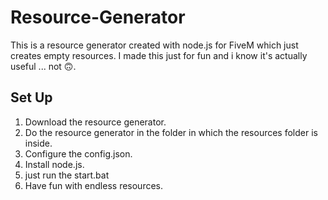 # Resource-Generator
This is a resource generator created with node.js for FiveM which just creates empty resources.
I made this just for fun and i know it's actually useful ... not 🙃.

## Set Up

1. Download the resource generator.
2. Do the resource generator in the folder in which the resources folder is inside. 
3. Configure the config.json.
4. Install node.js.
5. just run the start.bat
6. Have fun with endless resources.